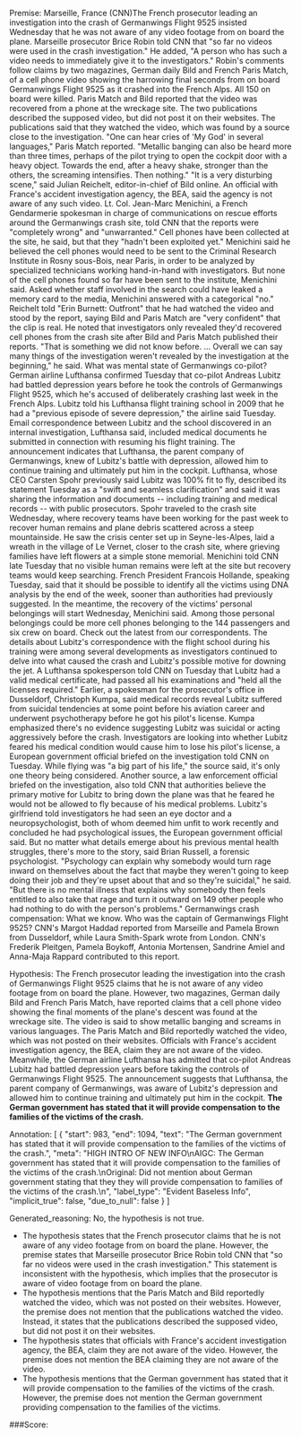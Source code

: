 
Premise:
Marseille, France (CNN)The French prosecutor leading an investigation into the crash of Germanwings Flight 9525 insisted Wednesday that he was not aware of any video footage from on board the plane. Marseille prosecutor Brice Robin told CNN that "so far no videos were used in the crash investigation." He added, "A person who has such a video needs to immediately give it to the investigators." Robin's comments follow claims by two magazines, German daily Bild and French Paris Match, of a cell phone video showing the harrowing final seconds from on board Germanwings Flight 9525 as it crashed into the French Alps. All 150 on board were killed. Paris Match and Bild reported that the video was recovered from a phone at the wreckage site. The two publications described the supposed video, but did not post it on their websites. The publications said that they watched the video, which was found by a source close to the investigation. "One can hear cries of 'My God' in several languages," Paris Match reported. "Metallic banging can also be heard more than three times, perhaps of the pilot trying to open the cockpit door with a heavy object.  Towards the end, after a heavy shake, stronger than the others, the screaming intensifies. Then nothing." "It is a very disturbing scene," said Julian Reichelt, editor-in-chief of Bild online. An official with France's accident investigation agency, the BEA, said the agency is not aware of any such video. Lt. Col. Jean-Marc Menichini, a French Gendarmerie spokesman in charge of communications on rescue efforts around the Germanwings crash site, told CNN that the reports were "completely wrong" and "unwarranted." Cell phones have been collected at the site, he said, but that they "hadn't been exploited yet." Menichini said he believed the cell phones would need to be sent to the Criminal Research Institute in Rosny sous-Bois, near Paris, in order to be analyzed by specialized technicians working hand-in-hand with investigators. But none of the cell phones found so far have been sent to the institute, Menichini said. Asked whether staff involved in the search could have leaked a memory card to the media, Menichini answered with a categorical "no." Reichelt told "Erin Burnett: Outfront" that he had watched the video and stood by the report, saying Bild and Paris Match are "very confident" that the clip is real. He noted that investigators only revealed they'd recovered cell phones from the crash site after Bild and Paris Match published their reports. "That is something we did not know before. ... Overall we can say many things of the investigation weren't revealed by the investigation at the beginning," he said. What was mental state of Germanwings co-pilot? German airline Lufthansa confirmed Tuesday that co-pilot Andreas Lubitz had battled depression years before he took the controls of Germanwings Flight 9525, which he's accused of deliberately crashing last week in the French Alps. Lubitz told his Lufthansa flight training school in 2009 that he had a "previous episode of severe depression," the airline said Tuesday. Email correspondence between Lubitz and the school discovered in an internal investigation, Lufthansa said, included medical documents he submitted in connection with resuming his flight training. The announcement indicates that Lufthansa, the parent company of Germanwings, knew of Lubitz's battle with depression, allowed him to continue training and ultimately put him in the cockpit. Lufthansa, whose CEO Carsten Spohr previously said Lubitz was 100% fit to fly, described its statement Tuesday as a "swift and seamless clarification" and said it was sharing the information and documents -- including training and medical records -- with public prosecutors. Spohr traveled to the crash site Wednesday, where recovery teams have been working for the past week to recover human remains and plane debris scattered across a steep mountainside. He saw the crisis center set up in Seyne-les-Alpes, laid a wreath in the village of Le Vernet, closer to the crash site, where grieving families have left flowers at a simple stone memorial. Menichini told CNN late Tuesday that no visible human remains were left at the site but recovery teams would keep searching. French President Francois Hollande, speaking Tuesday, said that it should be possible to identify all the victims using DNA analysis by the end of the week, sooner than authorities had previously suggested. In the meantime, the recovery of the victims' personal belongings will start Wednesday, Menichini said. Among those personal belongings could be more cell phones belonging to the 144 passengers and six crew on board. Check out the latest from our correspondents. The details about Lubitz's correspondence with the flight school during his training were among several developments as investigators continued to delve into what caused the crash and Lubitz's possible motive for downing the jet. A Lufthansa spokesperson told CNN on Tuesday that Lubitz had a valid medical certificate, had passed all his examinations and "held all the licenses required." Earlier, a spokesman for the prosecutor's office in Dusseldorf, Christoph Kumpa, said medical records reveal Lubitz suffered from suicidal tendencies at some point before his aviation career and underwent psychotherapy before he got his pilot's license. Kumpa emphasized there's no evidence suggesting Lubitz was suicidal or acting aggressively before the crash. Investigators are looking into whether Lubitz feared his medical condition would cause him to lose his pilot's license, a European government official briefed on the investigation told CNN on Tuesday. While flying was "a big part of his life," the source said, it's only one theory being considered. Another source, a law enforcement official briefed on the investigation, also told CNN that authorities believe the primary motive for Lubitz to bring down the plane was that he feared he would not be allowed to fly because of his medical problems. Lubitz's girlfriend told investigators he had seen an eye doctor and a neuropsychologist, both of whom deemed him unfit to work recently and concluded he had psychological issues, the European government official said. But no matter what details emerge about his previous mental health struggles, there's more to the story, said Brian Russell, a forensic psychologist. "Psychology can explain why somebody would turn rage inward on themselves about the fact that maybe they weren't going to keep doing their job and they're upset about that and so they're suicidal," he said. "But there is no mental illness that explains why somebody then feels entitled to also take that rage and turn it outward on 149 other people who had nothing to do with the person's problems." Germanwings crash compensation: What we know. Who was the captain of Germanwings Flight 9525? CNN's Margot Haddad reported from Marseille and Pamela Brown from Dusseldorf, while Laura Smith-Spark wrote from London. CNN's Frederik Pleitgen, Pamela Boykoff, Antonia Mortensen, Sandrine Amiel and Anna-Maja Rappard contributed to this report.


Hypothesis:
The French prosecutor leading the investigation into the crash of Germanwings Flight 9525 claims that he is not aware of any video footage from on board the plane. However, two magazines, German daily Bild and French Paris Match, have reported claims that a cell phone video showing the final moments of the plane's descent was found at the wreckage site. The video is said to show metallic banging and screams in various languages. The Paris Match and Bild reportedly watched the video, which was not posted on their websites. Officials with France's accident investigation agency, the BEA, claim they are not aware of the video. Meanwhile, the German airline Lufthansa has admitted that co-pilot Andreas Lubitz had battled depression years before taking the controls of Germanwings Flight 9525. The announcement suggests that Lufthansa, the parent company of Germanwings, was aware of Lubitz's depression and allowed him to continue training and ultimately put him in the cockpit. **The German government has stated that it will provide compensation to the families of the victims of the crash.**

Annotation:
[
  {
    "start": 983,
    "end": 1094,
    "text": "The German government has stated that it will provide compensation to the families of the victims of the crash.",
    "meta": "HIGH INTRO OF NEW INFO\nAIGC: The German government has stated that it will provide compensation to the families of the victims of the crash.\nOriginal:  Did not mention about German government stating that they they will provide compensation to families of the victims of the crash.\n",
    "label_type": "Evident Baseless Info",
    "implicit_true": false,
    "due_to_null": false
  }
]

Generated_reasoning:
No, the hypothesis is not true. 
- The hypothesis states that the French prosecutor claims that he is not aware of any video footage from on board the plane. However, the premise states that Marseille prosecutor Brice Robin told CNN that "so far no videos were used in the crash investigation." This statement is inconsistent with the hypothesis, which implies that the prosecutor is aware of video footage from on board the plane. 
- The hypothesis mentions that the Paris Match and Bild reportedly watched the video, which was not posted on their websites. However, the premise does not mention that the publications watched the video. Instead, it states that the publications described the supposed video, but did not post it on their websites. 
- The hypothesis states that officials with France's accident investigation agency, the BEA, claim they are not aware of the video. However, the premise does not mention the BEA claiming they are not aware of the video. 
- The hypothesis mentions that the German government has stated that it will provide compensation to the families of the victims of the crash. However, the premise does not mention the German government providing compensation to the families of the victims.

###Score:
